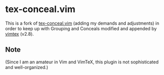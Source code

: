 # tex-conceal.vim
This is a fork of [tex-conceal.vim](https://github.com/KeitaNakamura/tex-conceal.vim) (adding my demands and adjustments) in order to keep up with Grouping and Conceals modified and appended by [vimtex](https://github.com/lervag/vimtex) (v2.8). 

## Note
(Since I am an amateur in Vim and VimTeX, this plugin is not sophisticated and well-organized.)
